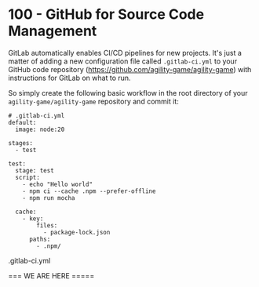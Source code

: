 # 100 - GitHub for Source Code Management

GitLab automatically enables CI/CD pipelines for new projects. It's just a matter of adding a new configuration file called ```.gitlab-ci.yml``` to your GitHub code repository (https://github.com/agility-game/agility-game) with instructions for GitLab on what to run. 

So simply create the following basic workflow in the root directory of your ```agility-game/agility-game``` repository and commit it:

```
# .gitlab-ci.yml
default:
  image: node:20

stages:
  - test

test:
  stage: test
  script:
    - echo "Hello world"
    - npm ci --cache .npm --prefer-offline
    - npm run mocha

  cache:
    - key:
        files:
          - package-lock.json
      paths:
        - .npm/
```
.gitlab-ci.yml

=== WE ARE HERE =====
